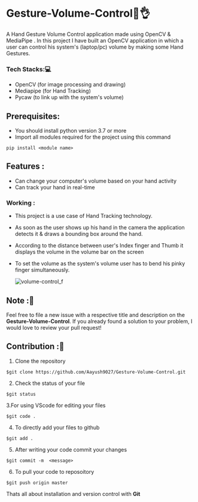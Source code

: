 # Gesture-Volume-Control🤏👌
A Hand Gesture Volume Control application made using OpenCV &amp; MediaPipe . In this project I have built an OpenCV application in which a user can control his system's (laptop/pc) volume by making some Hand Gestures.

### Tech Stacks:💻
- OpenCV (for image processing and drawing)
- Mediapipe (for Hand Tracking)
- Pycaw (to link up with the system's volume)

## Prerequisites:
- You should install python version 3.7 or more
- Import all modules required for the project using this command
```
pip install <module name>
```

## Features :
* Can change your computer's volume based on your hand activity
* Can track your hand in real-time

### Working :
* This project is a use case of Hand Tracking technology. 
* As soon as the user shows up his hand in the camera the application detects it & draws a bounding box around the hand.
* According to the distance between user's Index finger and Thumb it displays the volume in the volume bar on the screen
* To set the volume as the system's volume user has to bend his pinky finger simultaneously.

  ![volume-control_f](https://user-images.githubusercontent.com/78357575/123513770-9952ee00-d6ac-11eb-9c55-de3e368c2641.png)

## Note :📝 
Feel free to file a new issue with a respective title and description on the **Gesture-Volume-Control**. If you already found a solution to your problem, I would love to review your pull request! 

## Contribution :📲
1. Clone the repository 
```
$git clone https://github.com/Aayush9027/Gesture-Volume-Control.git
```
2. Check the status of your file 
```
$git status
```

3.For using VScode for editing your files 
```
$git code .
```
4. To directly add your files to github
```
$git add .
```
5. After writing your code commit your changes 
```
$git commit -m  <message>
```
6. To pull your code to reposoitory
```
$git push origin master
```
Thats all about installation and version control with **Git**

